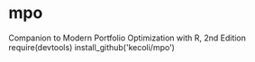 # mpo
Companion to Modern Portfolio Optimization with R, 2nd Edition
require(devtools)
install_github('kecoli/mpo')
